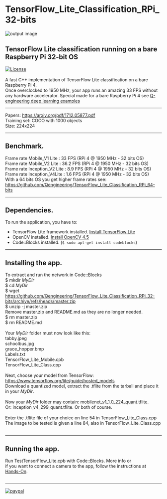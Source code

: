 # TensorFlow_Lite_Classification_RPi_32-bits
![output image]( https://qengineering.eu/images/Schoolbus2.png )
## TensorFlow Lite classification running on a bare Raspberry Pi 32-bit OS
[![License](https://img.shields.io/badge/License-BSD%203--Clause-blue.svg)](https://opensource.org/licenses/BSD-3-Clause)<br/><br/>
A fast C++ implementation of TensorFlow Lite classification  on a bare Raspberry Pi 4.<br/>
Once overclocked to 1950 MHz, your app runs an amazing 33 FPS without any hardware accelerator.
Special made for a bare Raspberry Pi 4 see [Q-engineering deep learning examples](https://qengineering.eu/deep-learning-examples-on-raspberry-32-64-os.html) <br/>

------------

Papers: https://arxiv.org/pdf/1712.05877.pdf <br/>
Training set: COCO with 1000 objects<br/>
Size: 224x224 <br/>

------------

## Benchmark.
Frame rate Mobile_V1 Lite : 33 FPS (RPi 4 @ 1950 MHz - 32 bits OS) <br/>
Frame rate Mobile_V2 Lite : 36.2 FPS (RPi 4 @ 1950 MHz - 32 bits OS) <br/>
Frame rate Inception_V2 Lite : 8.9 FPS (RPi 4 @ 1950 MHz - 32 bits OS) <br/>
Frame rate Inception_V4Lite : 1.6 FPS (RPi 4 @ 1950 MHz - 32 bits OS) <br/>
With a 64 bits OS you get higher frame rates see: https://github.com/Qengineering/TensorFlow_Lite_Classification_RPi_64-bits <br/>

------------

## Dependencies.<br/>
To run the application, you have to:
- TensorFlow Lite framework installed. [Install TensorFlow Lite](https://qengineering.eu/install-tensorflow-2-lite-on-raspberry-pi-4.html) <br/>
- OpenCV installed. [Install OpenCV 4.5](https://qengineering.eu/install-opencv-4.5-on-raspberry-pi-4.html) <br/>
- Code::Blocks installed. (```$ sudo apt-get install codeblocks```)

------------

## Installing the app.
To extract and run the network in Code::Blocks <br/>
$ mkdir *MyDir* <br/>
$ cd *MyDir* <br/>
$ wget https://github.com/Qengineering/TensorFlow_Lite_Classification_RPi_32-bits/archive/refs/heads/master.zip <br/>
$ unzip -j master.zip <br/>
Remove master.zip and README.md as they are no longer needed. <br/> 
$ rm master.zip <br/>
$ rm README.md <br/> <br/>
Your *MyDir* folder must now look like this: <br/> 
tabby.jpeg <br/>
schoolbus.jpg <br/>
grace_hopper.bmp <br/>
Labels.txt <br/>
TensorFlow_Lite_Mobile.cpb <br/>
TensorFlow_Lite_Class.cpp<br/>
 <br/>
Next, choose your model from TensorFlow: https://www.tensorflow.org/lite/guide/hosted_models <br/> 
Download a quantized model, extract the .tflite from the tarball and place it in your *MyDir*. <br/> <br/>
Now your *MyDir* folder may contain: mobilenet_v1_1.0_224_quant.tflite. <br/>
Or: inception_v4_299_quant.tflite. Or both of course. <br/> <br/>
Enter the .tflite file of your choice on line 54 in TensorFlow_Lite_Class.cpp <br/>
The image to be tested is given a line 84, also in TensorFlow_Lite_Class.cpp <br/> <br/>

------------

## Running the app.
Run TestTensorFlow_Lite.cpb with Code::Blocks. More info or<br/> 
if you want to connect a camera to the app, follow the instructions at [Hands-On](https://qengineering.eu/deep-learning-examples-on-raspberry-32-64-os.html#HandsOn).<br/><br/>

------------

[![paypal](https://qengineering.eu/images/TipJarSmall4.png)](https://www.paypal.com/cgi-bin/webscr?cmd=_s-xclick&hosted_button_id=CPZTM5BB3FCYL) 
